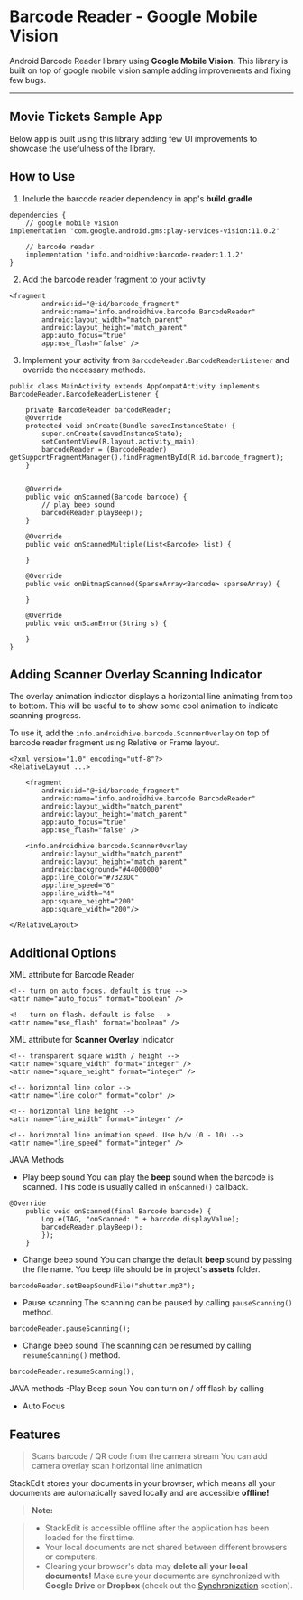 Barcode Reader - Google Mobile Vision
===================
Android Barcode Reader library using **Google Mobile Vision.** This library is built on top of google mobile vision sample adding improvements and fixing few bugs.

----------

Movie Tickets Sample App
-------------
Below app is built using this library adding few UI improvements to showcase the usefulness of the library.

How to Use
-------------
1. Include the barcode reader dependency in app's **build.gradle**
```
dependencies {
    // google mobile vision
implementation 'com.google.android.gms:play-services-vision:11.0.2'

    // barcode reader
    implementation 'info.androidhive:barcode-reader:1.1.2'
}
```

2. Add the barcode reader fragment to your activity
```
<fragment
        android:id="@+id/barcode_fragment"
        android:name="info.androidhive.barcode.BarcodeReader"
        android:layout_width="match_parent"
        android:layout_height="match_parent"
        app:auto_focus="true"
        app:use_flash="false" />
```

3. Implement your activity from <code>BarcodeReader.BarcodeReaderListener</code> and override the necessary methods.
```
public class MainActivity extends AppCompatActivity implements BarcodeReader.BarcodeReaderListener {

    private BarcodeReader barcodeReader;
    @Override
    protected void onCreate(Bundle savedInstanceState) {
        super.onCreate(savedInstanceState);
        setContentView(R.layout.activity_main);
        barcodeReader = (BarcodeReader) getSupportFragmentManager().findFragmentById(R.id.barcode_fragment);
    }


    @Override
    public void onScanned(Barcode barcode) {
        // play beep sound
        barcodeReader.playBeep();
    }

    @Override
    public void onScannedMultiple(List<Barcode> list) {

    }

    @Override
    public void onBitmapScanned(SparseArray<Barcode> sparseArray) {

    }

    @Override
    public void onScanError(String s) {

    }
}
```

Adding Scanner Overlay Scanning Indicator
----
The overlay animation indicator displays a horizontal line animating from top to bottom. This will be useful to  to show some cool animation to indicate scanning progress.

To use it, add the <code>info.androidhive.barcode.ScannerOverlay</code> on top of barcode reader fragment using Relative or Frame layout.
```
<?xml version="1.0" encoding="utf-8"?>
<RelativeLayout ...>

    <fragment
        android:id="@+id/barcode_fragment"
        android:name="info.androidhive.barcode.BarcodeReader"
        android:layout_width="match_parent"
        android:layout_height="match_parent"
        app:auto_focus="true"
        app:use_flash="false" />

    <info.androidhive.barcode.ScannerOverlay
        android:layout_width="match_parent"
        android:layout_height="match_parent"
        android:background="#44000000"
        app:line_color="#7323DC"
        app:line_speed="6"
        app:line_width="4"
        app:square_height="200"
        app:square_width="200"/>

</RelativeLayout>

```


Additional Options
-------------
XML attribute for Barcode Reader
```
<!-- turn on auto focus. default is true -->
<attr name="auto_focus" format="boolean" />

<!-- turn on flash. default is false -->
<attr name="use_flash" format="boolean" />
```
XML attribute for **Scanner Overlay** Indicator
```
<!-- transparent square width / height -->
<attr name="square_width" format="integer" />
<attr name="square_height" format="integer" />

<!-- horizontal line color -->
<attr name="line_color" format="color" />

<!-- horizontal line height -->
<attr name="line_width" format="integer" />

<!-- horizontal line animation speed. Use b/w (0 - 10) -->
<attr name="line_speed" format="integer" />
```

JAVA Methods

- Play beep sound
You can play the **beep** sound when the barcode is scanned. This code is usually called in <code>onScanned()</code> callback.
```
@Override
    public void onScanned(final Barcode barcode) {
        Log.e(TAG, "onScanned: " + barcode.displayValue);
        barcodeReader.playBeep();
        });
    }
```

- Change beep sound
You can change the default **beep** sound by passing the file name. You beep file should be in project's **assets** folder.
```
barcodeReader.setBeepSoundFile("shutter.mp3");
```
- Pause scanning
The scanning can be paused by calling <code>pauseScanning()</code> method.
```
barcodeReader.pauseScanning();
```

- Change beep sound
The scanning can be resumed by calling <code>resumeScanning()</code> method.
```
barcodeReader.resumeScanning();
```


JAVA methods
-Play Beep soun
You can turn on / off flash by calling 
- Auto Focus


Features
-------------
> Scans barcode / QR code from the camera stream
> You can add camera overlay scan horizontal line animation

StackEdit stores your documents in your browser, which means all your documents are automatically saved locally and are accessible **offline!**

> **Note:**

> - StackEdit is accessible offline after the application has been loaded for the first time.
> - Your local documents are not shared between different browsers or computers.
> - Clearing your browser's data may **delete all your local documents!** Make sure your documents are synchronized with **Google Drive** or **Dropbox** (check out the [<i class="icon-refresh"></i> Synchronization](#synchronization) section).
